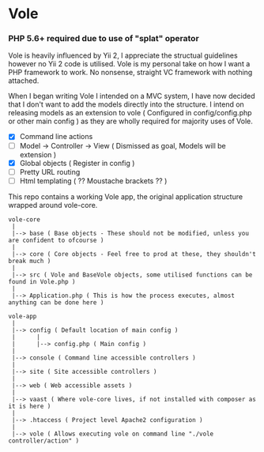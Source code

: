 # Vole

### PHP 5.6+ required due to use of "splat" operator

Vole is heavily influenced by Yii 2, I appreciate the structual guidelines however no Yii 2 code is utilised. Vole is my personal take on how I want a PHP framework to work. No nonsense, straight VC framework with nothing attached.

When I began writing Vole I intended on a MVC system, I have now decided that I don't want to add the models directly into the structure. I intend on releasing models as an extension to vole ( Configured in config/config.php or other main config ) as they are wholly required for majority uses of Vole.

- [x] Command line actions
- [ ]  Model -> Controller -> View ( Dismissed as goal, Models will be extension )
- [x] Global objects ( Register in config )
- [ ] Pretty URL routing
- [ ] Html templating ( ?? Moustache brackets  ?? )

This repo contains a working Vole app, the original application structure wrapped around vole-core.
```
vole-core
 |
 |--> base ( Base objects - These should not be modified, unless you are confident to ofcourse )
 |
 |--> core ( Core objects - Feel free to prod at these, they shouldn't break much )
 |
 |--> src ( Vole and BaseVole objects, some utilised functions can be found in Vole.php )
 |
 |--> Application.php ( This is how the process executes, almost anything can be done here )

vole-app
 |
 |--> config ( Default location of main config )
 |      |
 |      |--> config.php ( Main config )
 |
 |--> console ( Command line accessible controllers )
 |
 |--> site ( Site accessible controllers )
 |
 |--> web ( Web accessible assets )
 |
 |--> vaast ( Where vole-core lives, if not installed with composer as it is here )
 |
 |--> .htaccess ( Project level Apache2 configuration )
 |
 |--> vole ( Allows executing vole on command line "./vole controller/action" )
 ```

